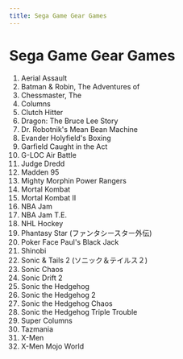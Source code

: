 ```yaml
---
title: Sega Game Gear Games
---
```


Sega Game Gear Games
=============

<ol>
<li>Aerial Assault</li>
<li>Batman & Robin, The Adventures of</li>
<li>Chessmaster, The</li>
<li>Columns</li>
<li>Clutch Hitter</li>
<li>Dragon: The Bruce Lee Story</li>
<li>Dr. Robotnik's Mean Bean Machine</li>
<li>Evander Holyfield's Boxing</li>
<li>Garfield Caught in the Act</li>
<li>G-LOC Air Battle</li>
<li>Judge Dredd</li>
<li>Madden 95</li>
<li>Mighty Morphin Power Rangers</li>
<li>Mortal Kombat</li>
<li>Mortal Kombat II</li>
<li>NBA Jam</li>
<li>NBA Jam T.E.</li>
<li>NHL Hockey</li>
<li>Phantasy Star (ファンタシースター外伝)</li>
<li>Poker Face Paul's Black Jack</li>
<li>Shinobi</li>
<li>Sonic & Tails 2 (ソニック＆テイルス２)</li>
<li>Sonic Chaos</li>
<li>Sonic Drift 2</li>
<li>Sonic the Hedgehog</li>
<li>Sonic the Hedgehog 2</li>
<li>Sonic the Hedgehog Chaos</li>
<li>Sonic the Hedgehog Triple Trouble</li>
<li>Super Columns</li>
<li>Tazmania</li>
<li>X-Men</li>
<li>X-Men Mojo World</li>
</ol>
